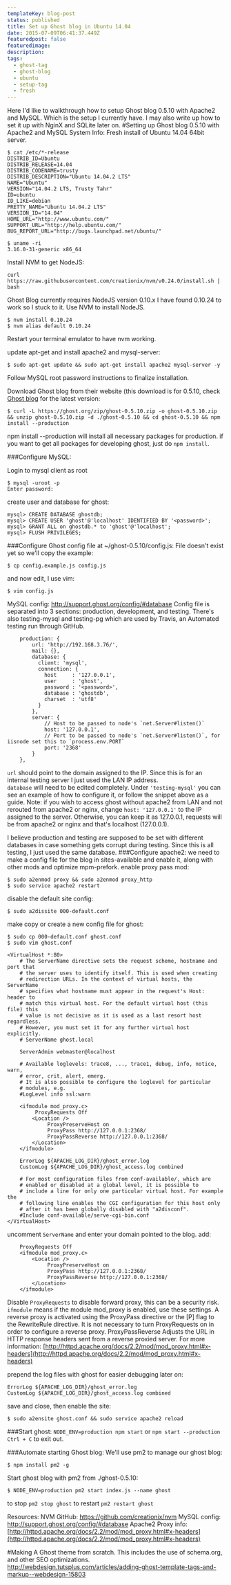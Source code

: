 ```yaml
---
templateKey: blog-post
status: published
title: Set up Ghost blog in Ubuntu 14.04
date: 2015-07-09T06:41:37.449Z
featuredpost: false
featuredimage: 
description:
tags:
  - ghost-tag
  - ghost-blog
  - ubuntu
  - setup-tag
  - fresh
---
```

Here I'd like to walkthrough how to setup Ghost blog 0.5.10 with Apache2 and MySQL. Which is the setup I currently have. I may also write up how to set it up with NginX and SQLite later on.
#Setting up Ghost blog 0.5.10 with Apache2 and MySQL
System Info:
Fresh install of Ubuntu 14.04 64bit server.
```
$ cat /etc/*-release
DISTRIB_ID=Ubuntu
DISTRIB_RELEASE=14.04
DISTRIB_CODENAME=trusty
DISTRIB_DESCRIPTION="Ubuntu 14.04.2 LTS"
NAME="Ubuntu"
VERSION="14.04.2 LTS, Trusty Tahr"
ID=ubuntu
ID_LIKE=debian
PRETTY_NAME="Ubuntu 14.04.2 LTS"
VERSION_ID="14.04"
HOME_URL="http://www.ubuntu.com/"
SUPPORT_URL="http://help.ubuntu.com/"
BUG_REPORT_URL="http://bugs.launchpad.net/ubuntu/"
```
```
$ uname -ri
3.16.0-31-generic x86_64
```

Install NVM to get NodeJS:
```
curl https://raw.githubusercontent.com/creationix/nvm/v0.24.0/install.sh | bash
```
Ghost Blog currently requires NodeJS version 0.10.x I have found 0.10.24 to work so I stuck to it.
Use NVM to install NodeJS.
```
$ nvm install 0.10.24
$ nvm alias default 0.10.24
```
Restart your terminal emulator to have nvm working.

update apt-get and install apache2 and mysql-server:
```
$ sudo apt-get update && sudo apt-get install apache2 mysql-server -y
```
Follow MySQL root password instructions to finalize installation.

Download Ghost blog from their website (this download is for 0.5.10, check [Ghost blog](https://ghost.org/) for the latest version:
```
$ curl -L https://ghost.org/zip/ghost-0.5.10.zip -o ghost-0.5.10.zip && unzip ghost-0.5.10.zip -d ./ghost-0.5.10 && cd ghost-0.5.10 && npm install --production
```
npm install --production will install all necessary packages for production. if you want to get all packages for developing ghost, just do `npm install`.

###Configure MySQL:

Login to mysql client as root
```
$ mysql -uroot -p
Enter password:
```
create user and database for ghost:
```
mysql> CREATE DATABASE ghostdb;
mysql> CREATE USER 'ghost'@'localhost' IDENTIFIED BY '<password>';
mysql> GRANT ALL on ghostdb.* to 'ghost'@'localhost';
mysql> FLUSH PRIVILEGES;
```
###Configure Ghost config file at ~/ghost-0.5.10/config.js:
File doesn't exist yet so we'll copy the example:
```
$ cp config.example.js config.js
```
and now edit, I use vim:
```
$ vim config.js
```
MySQL config: http://support.ghost.org/config/#database
Config file is separated into 3 sections: production, development, and testing. There's also testing-mysql and testing-pg which are used by Travis, an Automated testing run through GitHub.
```
    production: {
        url: 'http://192.168.3.76/',
        mail: {},
        database: {
          client: 'mysql',
          connection: {
            host     : '127.0.0.1',
            user     : 'ghost',
            password : '<password>',
            database : 'ghostdb',
            charset  : 'utf8'
          }
        },
        server: {
            // Host to be passed to node's `net.Server#listen()`
            host: '127.0.0.1',
            // Port to be passed to node's `net.Server#listen()`, for iisnode set this to `process.env.PORT`
            port: '2368'
        }
    },
```

`url` should point to the domain assigned to the IP. Since this is for an internal testing server I just used the LAN IP address.  
`database` will need to be edited completely.
Under `'testing-mysql'` you can see an example of how to configure it, or follow the snippet above as a guide.
Note: if you wish to access ghost without apache2 from LAN and not rerouted from apache2 or nginx, change `host: '127.0.0.1'` to the IP assigned to the server. Otherwise, you can keep it as 127.0.0.1, requests will be from apache2 or nginx and that's localhost (127.0.0.1).

I believe production and testing are supposed to be set with different databases in case something gets corrupt during testing. Since this is all testing, I just used the same database.
###Configure apache2:
we need to make a config file for the blog in sites-available and enable it, along with other mods and optimize mpm-prefork.
enable proxy pass mod:
```
$ sudo a2enmod proxy && sudo a2enmod proxy_http
$ sudo service apache2 restart
```
disable the default site config:
```
$ sudo a2dissite 000-default.conf
```
make copy or create a new config file for ghost:
```
$ sudo cp 000-default.conf ghost.conf
$ sudo vim ghost.conf
```
```
<VirtualHost *:80>
    # The ServerName directive sets the request scheme, hostname and port that
    # the server uses to identify itself. This is used when creating
    # redirection URLs. In the context of virtual hosts, the ServerName
    # specifies what hostname must appear in the request's Host: header to
    # match this virtual host. For the default virtual host (this file) this
    # value is not decisive as it is used as a last resort host regardless.
    # However, you must set it for any further virtual host explicitly.
    # ServerName ghost.local

    ServerAdmin webmaster@localhost

    # Available loglevels: trace8, ..., trace1, debug, info, notice, warn,
    # error, crit, alert, emerg.
    # It is also possible to configure the loglevel for particular
    # modules, e.g.
    #LogLevel info ssl:warn

	<ifmodule mod_proxy.c>
         ProxyRequests Off
        <Location />
             ProxyPreserveHost on
             ProxyPass http://127.0.0.1:2368/
             ProxyPassReverse http://127.0.0.1:2368/
        </Location>
    </ifmodule>

    ErrorLog ${APACHE_LOG_DIR}/ghost_error.log
    CustomLog ${APACHE_LOG_DIR}/ghost_access.log combined

    # For most configuration files from conf-available/, which are
    # enabled or disabled at a global level, it is possible to
    # include a line for only one particular virtual host. For example the
    # following line enables the CGI configuration for this host only
    # after it has been globally disabled with "a2disconf".
    #Include conf-available/serve-cgi-bin.conf
</VirtualHost>
```
uncomment `ServerName` and enter your domain pointed to the blog.
add:
```
    ProxyRequests Off
	<ifmodule mod_proxy.c>
        <Location />
             ProxyPreserveHost on
             ProxyPass http://127.0.0.1:2368/
             ProxyPassReverse http://127.0.0.1:2368/
        </Location>
    </ifmodule>
```
Disable `ProxyRequests` to disable forward proxy, this can be a security risk.
`ifmodule` means if the module mod_proxy is enabled, use these settings.
A reverse proxy is activated using the ProxyPass directive or the [P] flag to the RewriteRule directive. It is not necessary to turn ProxyRequests on in order to configure a reverse proxy.
ProxyPassReverse Adjusts the URL in HTTP response headers sent from a reverse proxied server.
For more information: [http://httpd.apache.org/docs/2.2/mod/mod_proxy.html#x-headers](http://httpd.apache.org/docs/2.2/mod/mod_proxy.html#x-headers)

prepend the log files with ghost for easier debugging later on:
```
ErrorLog ${APACHE_LOG_DIR}/ghost_error.log
CustomLog ${APACHE_LOG_DIR}/ghost_access.log combined
```
save and close, then enable the site:
```
$ sudo a2ensite ghost.conf && sudo service apache2 reload
```
###Start ghost:
`NODE_ENV=production npm start` or `npm start --production`
`Ctrl + C` to exit out.

###Automate starting Ghost blog:
We'll use pm2 to manage our ghost blog:
```
$ npm install pm2 -g
```
Start ghost blog with pm2 from ./ghost-0.5.10:
```
$ NODE_ENV=production pm2 start index.js --name ghost
```
to stop `pm2 stop ghost`
to restart `pm2 restart ghost`

Resources:
NVM GitHub: https://github.com/creationix/nvm
MySQL config: http://support.ghost.org/config/#database
Apache2 Proxy info: [http://httpd.apache.org/docs/2.2/mod/mod_proxy.html#x-headers](http://httpd.apache.org/docs/2.2/mod/mod_proxy.html#x-headers)

#Making A Ghost theme from scratch.
This includes the use of schema.org, and other SEO optimizations.
http://webdesign.tutsplus.com/articles/adding-ghost-template-tags-and-markup--webdesign-15803